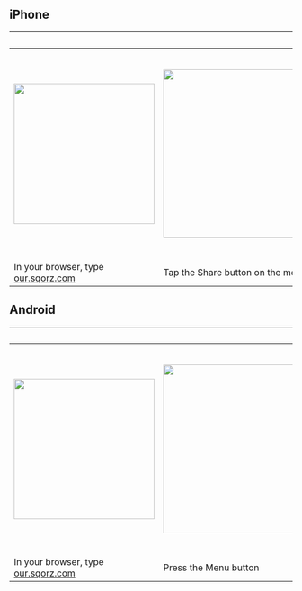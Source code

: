 ## iPhone

<table>
<thead>
<tr>
<th colspan="4">iPhone Setup</th>
</tr>
</thead>
<tbody>
<tr>
<td><img src="../How-to-Save-Our-Sqorz-as-a-Homescreen-Shortcut-assets/image1.webp" style="width: 250px"></td>
<td><img src="../How-to-Save-Our-Sqorz-as-a-Homescreen-Shortcut-assets/image2.webp" style="width: 300px"></td>
<td><img src="../How-to-Save-Our-Sqorz-as-a-Homescreen-Shortcut-assets/image3.webp" style="width: 300px"></td>
<td><img src="../How-to-Save-Our-Sqorz-as-a-Homescreen-Shortcut-assets/image4.webp" style="width: 370px"></td>
</tr>
<tr>
<td>In your browser,
type <a href="https://our.sqorz.com">our.sqorz.com</a></td>
<td>Tap the Share button on the menu bar</td>
<td>Tap "Add to Home Screen" </td>
<td>Done!</td>
</tr>
</tbody>
</table>

## Android

<table>
<thead>
<tr>
<th colspan="4">iPhone Setup</th>
</tr>
</thead>
<tbody>
<tr>
<td><img src="../How-to-Save-Our-Sqorz-as-a-Homescreen-Shortcut-assets/image5.webp" style="width: 250px"></td>
<td><img src="../How-to-Save-Our-Sqorz-as-a-Homescreen-Shortcut-assets/image6.webp" style="width: 300px"></td>
<td><img src="../How-to-Save-Our-Sqorz-as-a-Homescreen-Shortcut-assets/image7.webp" style="width: 300px"></td>
<td><img src="../How-to-Save-Our-Sqorz-as-a-Homescreen-Shortcut-assets/image8.webp" style="width: 370px"></td>
</tr>
<tr>
<td>In your browser,
type <a href="https://our.sqorz.com">our.sqorz.com</a></td>
<td>Press the Menu button</td>
<td>Tap "Add to Home Screen" </td>
<td>Done!</td>
</tr>
</tbody>
</table>
